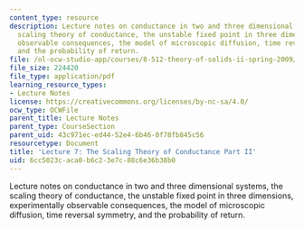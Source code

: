 ```yaml
---
content_type: resource
description: Lecture notes on conductance in two and three dimensional systems, the
  scaling theory of conductance, the unstable fixed point in three dimensions, experimentally
  observable consequences, the model of microscopic diffusion, time reversal symmetry,
  and the probability of return.
file: /ol-ocw-studio-app/courses/8-512-theory-of-solids-ii-spring-2009/6cc5023caca0b6c23e7c88c6e36b38b0_MIT8_512s09_lec07_rev.pdf
file_size: 224420
file_type: application/pdf
learning_resource_types:
- Lecture Notes
license: https://creativecommons.org/licenses/by-nc-sa/4.0/
ocw_type: OCWFile
parent_title: Lecture Notes
parent_type: CourseSection
parent_uid: 43c971ec-ed44-52e4-6b46-0f78fb845c56
resourcetype: Document
title: 'Lecture 7: The Scaling Theory of Conductance Part II'
uid: 6cc5023c-aca0-b6c2-3e7c-88c6e36b38b0
---
```

Lecture notes on conductance in two and three dimensional systems, the scaling theory of conductance, the unstable fixed point in three dimensions, experimentally observable consequences, the model of microscopic diffusion, time reversal symmetry, and the probability of return.
